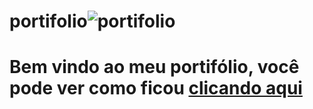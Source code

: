 # portifolio![portifolio](https://github.com/nicolas00000/portifolio/assets/87996073/dcc7cd4e-b414-4793-8936-e7bf97338daa)
<h1> Bem vindo ao meu portifólio, você pode ver como ficou <a href="https://nicolas00000.github.io/portifolio/"> clicando aqui </a> </h1>

